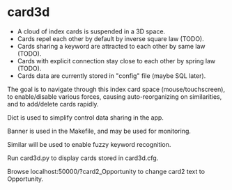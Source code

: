 card3d
======

* A cloud of index cards is suspended in a 3D space.
* Cards repel each other by default by inverse square law (TODO).
* Cards sharing a keyword are attracted to each other by same law (TODO).
* Cards with explicit connection stay close to each other by spring law (TODO).
* Cards data are currently stored in "config" file (maybe SQL later).

The goal is to navigate through this index card space (mouse/touchscreen),
to enable/disable various forces, causing auto-reorganizing on similarities,
and to add/delete cards rapidly.

Dict is used to simplify control data sharing in the app.

Banner is used in the Makefile, and may be used for monitoring.

Similar will be used to enable fuzzy keyword recognition.

Run card3d.py to display cards stored in card3d.cfg.

Browse localhost:50000/?card2_Opportunity to change card2 text to Opportunity.
